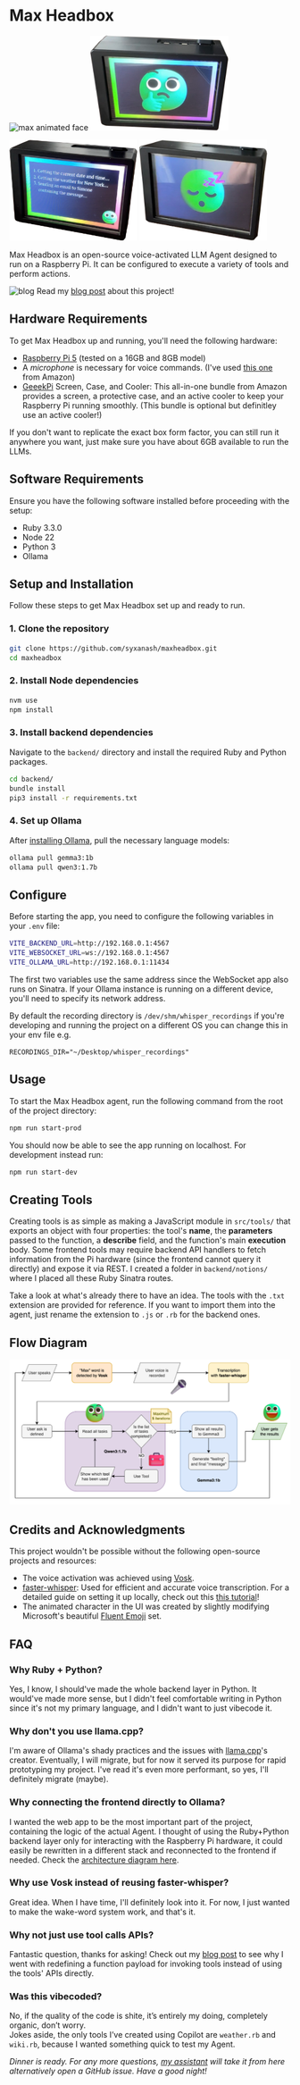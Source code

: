 # Max Headbox

<p>
  <img src="readme_assets/animated.gif" alt="max animated face" height="200"/>
  <img src="readme_assets/thinking.png" alt="max thinking" height="170"/>
</p>
<p>
  <img src="readme_assets/tools.png" alt="max using tools" height="180"/>
  <img src="readme_assets/sleeping.png" alt="max sleeping" height="180"/>
</p>

Max Headbox is an open-source voice-activated LLM Agent designed to run on a Raspberry Pi. It can be configured to execute a variety of tools and perform actions.

![blog](https://raw.githubusercontent.com/syxanash/awesome-web-desktops/refs/heads/main/assets/notebook.png) Read my [blog post](https://blog.simone.computer/an-agent-desktoy) about this project!

## Hardware Requirements

To get Max Headbox up and running, you'll need the following hardware:

* [Raspberry Pi 5](https://www.raspberrypi.com/products/raspberry-pi-5/) (tested on a 16GB and 8GB model)
* A _microphone_ is necessary for voice commands. (I've used [this one](https://www.amazon.com/dp/B071WH7FC6) from Amazon)
* [GeeekPi](https://www.amazon.com/dp/B0D7VDWBBC) Screen, Case, and Cooler: This all-in-one bundle from Amazon provides a screen, a protective case, and an active cooler to keep your Raspberry Pi running smoothly. (This bundle is optional but definitley use an active cooler!)

If you don't want to replicate the exact box form factor, you can still run it anywhere you want, just make sure you have about 6GB available to run the LLMs.

## Software Requirements

Ensure you have the following software installed before proceeding with the setup:

* Ruby 3.3.0
* Node 22
* Python 3
* Ollama

## Setup and Installation

Follow these steps to get Max Headbox set up and ready to run.

### 1. Clone the repository

```sh
git clone https://github.com/syxanash/maxheadbox.git
cd maxheadbox
```

### 2. Install Node dependencies

```sh
nvm use
npm install
```

### 3. Install backend dependencies

Navigate to the `backend/` directory and install the required Ruby and Python packages.

```sh
cd backend/
bundle install
pip3 install -r requirements.txt
```

### 4. Set up Ollama

After [installing Ollama](https://ollama.com/download/linux), pull the necessary language models:

```sh
ollama pull gemma3:1b
ollama pull qwen3:1.7b
```

## Configure

Before starting the app, you need to configure the following variables in your `.env` file:

```sh
VITE_BACKEND_URL=http://192.168.0.1:4567
VITE_WEBSOCKET_URL=ws://192.168.0.1:4567
VITE_OLLAMA_URL=http://192.168.0.1:11434
```

The first two variables use the same address since the WebSocket app also runs on Sinatra. If your Ollama instance is running on a different device, you'll need to specify its network address.

By default the recording directory is `/dev/shm/whisper_recordings` if you're developing and running the project on a different OS you can change this in your env file e.g.

```
RECORDINGS_DIR="~/Desktop/whisper_recordings"
```

## Usage

To start the Max Headbox agent, run the following command from the root of the project directory:

```sh
npm run start-prod
```

You should now be able to see the app running on localhost.
For development instead run:

```sh
npm run start-dev
```

## Creating Tools

Creating tools is as simple as making a JavaScript module in `src/tools/` that exports an object with four properties: the tool's **name**, the **parameters** passed to the function, a **describe** field, and the function's main **execution** body.
Some frontend tools may require backend API handlers to fetch information from the Pi hardware (since the frontend cannot query it directly) and expose it via REST. I created a folder in `backend/notions/` where I placed all these Ruby Sinatra routes.

Take a look at what's already there to have an idea.
The tools with the `.txt` extension are provided for reference. If you want to import them into the agent, just rename the extension to `.js` or `.rb` for the backend ones.

## Flow Diagram

![flow chart](readme_assets/max-diagram.png)

## Credits and Acknowledgments

This project wouldn't be possible without the following open-source projects and resources:

* The voice activation was achieved using [Vosk](https://github.com/alphacep/vosk-api).
* [faster-whisper](https://github.com/SYSTRAN/faster-whisper): Used for efficient and accurate voice transcription. For a detailed guide on setting it up locally, check out this [this tutorial](https://www.youtube.com/watch?v=3yLFWpKKbe8)!
* The animated character in the UI was created by slightly modifying Microsoft's beautiful [Fluent Emoji](https://github.com/microsoft/fluentui-emoji) set.

## FAQ

### Why Ruby + Python?

Yes, I know, I should've made the whole backend layer in Python. It would've made more sense, but I didn't feel comfortable writing in Python since it's not my primary language, and I didn't want to just vibecode it.

### Why don't you use llama.cpp?

I'm aware of Ollama's shady practices and the issues with [llama.cpp](https://github.com/ggml-org/llama.cpp)'s creator. Eventually, I will migrate, but for now it served its purpose for rapid prototyping my project. I've read it's even more performant, so yes, I'll definitely migrate (maybe).

### Why connecting the frontend directly to Ollama?

I wanted the web app to be the most important part of the project, containing the logic of the actual Agent. I thought of using the Ruby+Python backend layer only for interacting with the Raspberry Pi hardware, it could easily be rewritten in a different stack and reconnected to the frontend if needed. Check the [architecture diagram here](https://blog.simone.computer/an-agent-desktoy#nothing-leaves-the-pi).

### Why use Vosk instead of reusing faster-whisper?

Great idea. When I have time, I'll definitely look into it. For now, I just wanted to make the wake-word system work, and that's it.

### Why not just use tool calls APIs?

Fantastic question, thanks for asking! Check out my [blog post](https://blog.simone.computer/an-agent-desktoy#make-it-agentic) to see why I went with redefining a function payload for invoking tools instead of using the tools' APIs directly.

### Was this vibecoded?

No, if the quality of the code is shite, it’s entirely my doing, completely organic, don’t worry.<br>
Jokes aside, the only tools I’ve created using Copilot are `weather.rb` and `wiki.rb`, because I wanted something quick to test my Agent.

_Dinner is ready. For any more questions, [my assistant](mailto:theassistant@simone.computer) will take it from here alternatively open a GitHub issue. Have a good night!_

